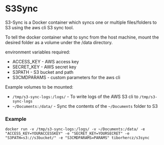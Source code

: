 # S3Sync

S3-Sync is a Docker container which syncs one or multiple files/folders to S3 using the aws cli S3 sync tool.

To tell the docker container what to sync from the host machine, mount the desired folder as a volume under the /data directory.

environment variables required:
- ACCESS_KEY - AWS access key
- SECRET_KEY - AWS secret key
- S3PATH - S3 bucket and path
- S3CMDPARAMS - custom parameters for the aws cli

Example volumes to be mounted:
- `/tmp/s3-sync-logs:/logs/` - To write logs of the AWS S3 cli to `/tmp/s3-sync-logs`
- `~/Documents:/data/` - Sync the contents of the `~/Documents` folder to S3

### Example
```
docker run -v /tmp/s3-sync-logs:/logs/ -v ~/Documents:/data/ -e "ACCESS_KEY=YOURACCESSKEY" -e "SECRET_KEY=YOURSECRET" -e "S3PATH=s3://s3bucket/" -e "S3CMDPARAMS=PARAMS" tiborhercz/s3sync
```
